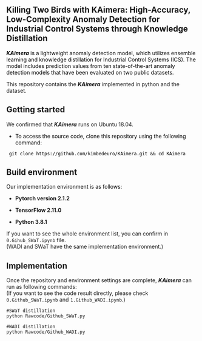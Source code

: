 Killing Two Birds with KAimera: High-Accuracy, Low-Complexity Anomaly Detection for Industrial Control Systems through Knowledge Distillation
-------------
<span style="color:black;"> ***KAimera*** is a lightweight anomaly detection model, which utilizes ensemble learning and knowledge distillation for Industrial Control Systems (ICS). The model includes prediction values from ten state-of-the-art anomaly detection models that have been evaluated on two public datasets. </span>

This repository contains the ***KAimera*** implemented in python and the dataset.

Getting started
-------------
We confirmed that ***KAimera*** runs on Ubuntu 18.04. 
* <span style="color:black;"> To access the source code, clone this repository using the following command: </span>

<pre><code><span style="color:black;"> git clone https://github.com/kimbedeuro/KAimera.git && cd KAimera </span>
</code></pre>

Build environment
-------------
<span style="color:black;"> Our implementation environment is as follows: </span>

* **Pytorch version 2.1.2**
  
* **TensorFlow 2.11.0**
  
* **Python 3.8.1**

If you want to see the whole environment list, you can confirm in <code>0.Gihub_SWaT.ipynb</code> file.  
(WADI and SWaT have the same implementation environment.)

Implementation
-------------
Once the repository and environment settings are complete, ***KAimera*** can run as following commands:  
(If you want to see the code result directly, please check <code>0.Github_SWaT.ipynb</code> and <code>1.Github_WADI.ipynb</code>.)  

<pre><code>#SWaT distillation
python Rawcode/Github_SWaT.py
  
#WADI distillation
python Rawcode/Github_WADI.py</code></pre>


